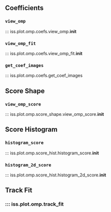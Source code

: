## Coefficients
### `view_omp`
::: iss.plot.omp.coefs.view_omp.__init__

### `view_omp_fit`
::: iss.plot.omp.coefs.view_omp_fit.__init__

### `get_coef_images`
::: iss.plot.omp.coefs.get_coef_images

## Score Shape
### `view_omp_score`
::: iss.plot.omp.score_shape.view_omp_score.__init__

## Score Histogram
### `histogram_score`
::: iss.plot.omp.score_hist.histogram_score.__init__

### `histogram_2d_score`
::: iss.plot.omp.score_hist.histogram_2d_score.__init__

## Track Fit
### ::: iss.plot.omp.track_fit